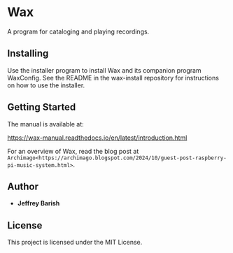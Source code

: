 # Wax

A program for cataloging and playing recordings.

## Installing

Use the installer program to install Wax and its companion program WaxConfig. See the README in the wax-install repository for instructions on how to use the installer.

## Getting Started

The manual is available at:

https://wax-manual.readthedocs.io/en/latest/introduction.html

For an overview of Wax, read the blog post at `Archimago<https://archimago.blogspot.com/2024/10/guest-post-raspberry-pi-music-system.html>`.

## Author

* **Jeffrey Barish**

## License

This project is licensed under the MIT License.
